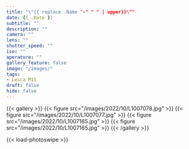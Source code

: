 ```yaml
---
title: "\"{{ replace .Name "-" " " | upper}}\""
date: {{ .Date }}
subtitle: ""
description: ""
camera: ""
lens: ""
shutter_speed: ""
iso: ""
aperature: ""
gallery_feature: false
image: "/images/"
tags:
- Leica M11
draft: false
hide: false
---
```


{{< gallery >}}
  {{< figure src="/images/2022/10/L1007078.jpg" >}}
  {{< figure src="/images/2022/10/L1007077.jpg" >}}
  {{< figure src="/images/2022/10/L1007165.jpg" >}}
  {{< figure src="/images/2022/10/L1007165.jpg" >}}
{{< /gallery >}}

{{< load-photoswipe >}}
